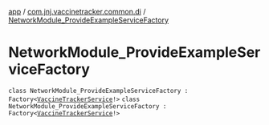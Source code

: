 [app](../../index.md) / [com.jnj.vaccinetracker.common.di](../index.md) / [NetworkModule_ProvideExampleServiceFactory](./index.md)

# NetworkModule_ProvideExampleServiceFactory

`class NetworkModule_ProvideExampleServiceFactory : Factory<`[`VaccineTrackerService`](../../com.jnj.vaccinetracker.common.data.network/-vaccine-tracker-service/index.md)`!>`
`class NetworkModule_ProvideExampleServiceFactory : Factory<`[`VaccineTrackerService`](../../com.jnj.vaccinetracker.common.data.network/-vaccine-tracker-service/index.md)`!>`